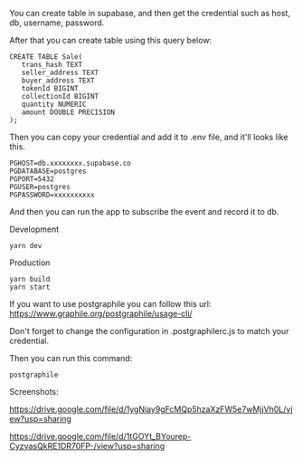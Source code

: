 You can create table in supabase, and then get the credential such as host, db, username, password.

After that you can create table using this query below:
```
CREATE TABLE Sale(
   trans_hash TEXT
   seller_address TEXT
   buyer_address TEXT
   tokenId BIGINT
   collectionId BIGINT
   quantity NUMERIC
   amount DOUBLE PRECISION
);
```

Then you can copy your credential and add it to .env file, and it'll looks like this.
```
PGHOST=db.xxxxxxxx.supabase.co
PGDATABASE=postgres
PGPORT=5432
PGUSER=postgres
PGPASSWORD=xxxxxxxxxx
```

And then you can run the app to subscribe the event and record it to db.

Development
```
yarn dev
```

Production
```
yarn build
yarn start
```

If you want to use postgraphile you can follow this url: https://www.graphile.org/postgraphile/usage-cli/

Don't forget to change the configuration in .postgraphilerc.js to match your credential.

Then you can run this command:
```
postgraphile
```


Screenshots:

https://drive.google.com/file/d/1ygNiay9gFcMQp5hzaXzFW5e7wMjjVh0L/view?usp=sharing

https://drive.google.com/file/d/1tGOYt_BYourep-CyzyasQkRE1DR70FP-/view?usp=sharing
